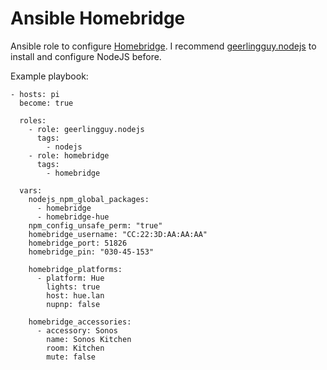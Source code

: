 Ansible Homebridge
==================

Ansible role to configure [Homebridge].
I recommend [geerlingguy.nodejs][nodejs] to install and configure NodeJS before.

Example playbook:

```
- hosts: pi
  become: true

  roles:
    - role: geerlingguy.nodejs
      tags:
        - nodejs
    - role: homebridge
      tags:
        - homebridge

  vars:
    nodejs_npm_global_packages:
      - homebridge
      - homebridge-hue
    npm_config_unsafe_perm: "true"
    homebridge_username: "CC:22:3D:AA:AA:AA"
    homebridge_port: 51826
    homebridge_pin: "030-45-153"

    homebridge_platforms:
      - platform: Hue
        lights: true
        host: hue.lan
        nupnp: false

    homebridge_accessories:
      - accessory: Sonos
        name: Sonos Kitchen
        room: Kitchen
        mute: false
```

[Homebridge]: https://github.com/nfarina/homebridge
[nodejs]: https://galaxy.ansible.com/geerlingguy/nodejs

